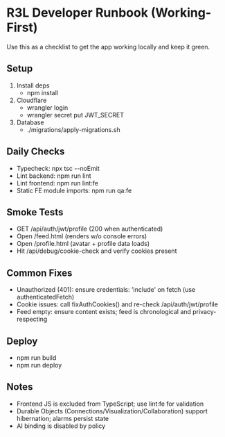 # R3L Developer Runbook (Working-First)

Use this as a checklist to get the app working locally and keep it green.

## Setup

1. Install deps
   - npm install
2. Cloudflare
   - wrangler login
   - wrangler secret put JWT_SECRET
3. Database
   - ./migrations/apply-migrations.sh

## Daily Checks

- Typecheck: npx tsc --noEmit
- Lint backend: npm run lint
- Lint frontend: npm run lint:fe
- Static FE module imports: npm run qa:fe

## Smoke Tests

- GET /api/auth/jwt/profile (200 when authenticated)
- Open /feed.html (renders w/o console errors)
- Open /profile.html (avatar + profile data loads)
- Hit /api/debug/cookie-check and verify cookies present

## Common Fixes

- Unauthorized (401): ensure credentials: 'include' on fetch (use authenticatedFetch)
- Cookie issues: call fixAuthCookies() and re-check /api/auth/jwt/profile
- Feed empty: ensure content exists; feed is chronological and privacy-respecting

## Deploy

- npm run build
- npm run deploy

## Notes

- Frontend JS is excluded from TypeScript; use lint:fe for validation
- Durable Objects (Connections/Visualization/Collaboration) support hibernation; alarms persist state
- AI binding is disabled by policy
